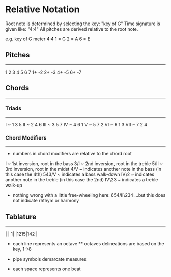 # Relative Notation

Root note is determined by selecting the key: "key of G"
Time signature is given like: "4:4"
All pitches are derived relative to the root note.

e.g.
key of G
meter 4:4
1 = G
2 = A
6 = E


## Pitches
----------
1 2 3 4 5 6 7
1+ -2 2+ -3 4+ -5 6+ -7


## Chords
--------- 

### Triads
---
I	~ 1 3 5
II ~ 2 4 6
III	~ 3 5 7
IV	~ 4 6 1
V	~ 5 7 2
VI	~ 6 1 3
VII	~ 7 2 4


### Chord Modifiers
------------------
* numbers in chord modifiers are relative to the chord root

I	~ 1st inversion, root in the bass
3/I	~ 2nd inversion, root in the treble
5/II	~ 3rd inversion, root in the midst
4/V	~ indicates another note in the bass (in this case the 4th)
543/V	~ indicates a bass walk-down
IV\2	~ indicates another note in the treble (in this case the 2nd)
IV\23	~ indicates a treble walk-up


* nothing wrong with a little free-wheeling here:
654/II\234
...but this does not indicate rhthym or harmony


## Tablature
------------
|    |   1|
|1215|142 |

* each line represents an octave
** octaves delineations are based on the key, 1->8

* pipe symbols demarcate measures
* each space represents one beat
